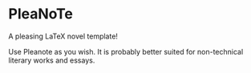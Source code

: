 # PleaNoTe
A pleasing LaTeX novel template!

Use Pleanote as you wish. It is probably better suited for non-technical literary works and essays. 
